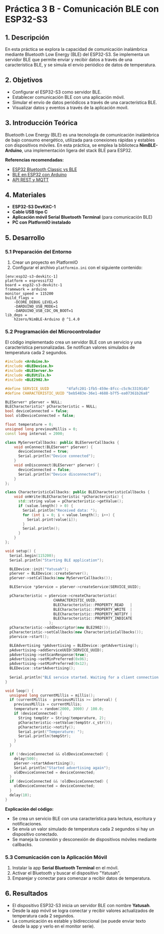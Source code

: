 # Práctica 3 B - Comunicación BLE con ESP32-S3

## 1. Descripción
En esta práctica se explora la capacidad de comunicación inalámbrica mediante Bluetooth Low Energy (BLE) del ESP32-S3. Se implementa un servidor BLE que permite enviar y recibir datos a través de una característica BLE, y se simula el envío periódico de datos de temperatura.

## 2. Objetivos
- Configurar el ESP32-S3 como servidor BLE.
- Establecer comunicación BLE con una aplicación móvil.
- Simular el envío de datos periódicos a través de una característica BLE.
- Visualizar datos y eventos a través de la aplicación movil.

## 3. Introducción Teórica
Bluetooth Low Energy (BLE) es una tecnología de comunicación inalámbrica de bajo consumo energético, utilizada para conexiones rápidas y estables con dispositivos móviles. En esta práctica, se emplea la biblioteca **NimBLE-Arduino**, una implementación ligera del stack BLE para ESP32.

**Referencias recomendadas:**
- [ESP32 Bluetooth Classic vs BLE](https://randomnerdtutorials.com/esp32-bluetooth-classic-arduino-ide/)
- [BLE en ESP32 con Arduino](https://randomnerdtutorials.com/esp32-ble-server-client/)
- [API REST y MQTT](https://aprendiendoarduino.wordpress.com/2019/10/27/api-rest/)

## 4. Materiales
- **ESP32-S3 DevKitC-1**
- **Cable USB tipo C**
- **Aplicación móvil Serial Bluetooth Terminal** (para comunicación BLE)
- **PC con PlatformIO instalado**

## 5. Desarrollo

### 5.1 Preparación del Entorno
1. Crear un proyecto en PlatformIO
2. Configurar el archivo `platformio.ini` con el siguiente contenido:

```
[env:esp32-s3-devkitc-1]
platform = espressif32
board = esp32-s3-devkitc-1
framework = arduino
monitor_speed = 115200
build_flags = 
    -DCORE_DEBUG_LEVEL=5
    -DARDUINO_USB_MODE=1
    -DARDUINO_USB_CDC_ON_BOOT=1
lib_deps =
    h2zero/NimBLE-Arduino @ ^1.4.0
```

### 5.2 Programación del Microcontrolador
El código implementado crea un servidor BLE con un servicio y una característica personalizadas. Se notifican valores simulados de temperatura cada 2 segundos.

```cpp
#include <Arduino.h>
#include <BLEDevice.h>
#include <BLEServer.h>
#include <BLEUtils.h>
#include <BLE2902.h>

#define SERVICE_UUID        "4fafc201-1fb5-459e-8fcc-c5c9c331914b"
#define CHARACTERISTIC_UUID "beb5483e-36e1-4688-b7f5-ea07361b26a8"

BLEServer* pServer = NULL;
BLECharacteristic* pCharacteristic = NULL;
bool deviceConnected = false;
bool oldDeviceConnected = false;

float temperature = 0;
unsigned long previousMillis = 0;
const long interval = 2000;

class MyServerCallbacks: public BLEServerCallbacks {
    void onConnect(BLEServer* pServer) {
      deviceConnected = true;
      Serial.println("Device connected");
    }
    void onDisconnect(BLEServer* pServer) {
      deviceConnected = false;
      Serial.println("Device disconnected");
    }
};

class CharacteristicCallbacks: public BLECharacteristicCallbacks {
    void onWrite(BLECharacteristic *pCharacteristic) {
      std::string value = pCharacteristic->getValue();
      if (value.length() > 0) {
        Serial.println("Received data: ");
        for (int i = 0; i < value.length(); i++) {
          Serial.print(value[i]);
        }
        Serial.println();
      }
    }
};

void setup() {
  Serial.begin(115200);
  Serial.println("Starting BLE application");

  BLEDevice::init("Yatusah");
  pServer = BLEDevice::createServer();
  pServer->setCallbacks(new MyServerCallbacks());

  BLEService *pService = pServer->createService(SERVICE_UUID);

  pCharacteristic = pService->createCharacteristic(
                      CHARACTERISTIC_UUID,
                      BLECharacteristic::PROPERTY_READ   |
                      BLECharacteristic::PROPERTY_WRITE  |
                      BLECharacteristic::PROPERTY_NOTIFY |
                      BLECharacteristic::PROPERTY_INDICATE
                    );
  pCharacteristic->addDescriptor(new BLE2902());
  pCharacteristic->setCallbacks(new CharacteristicCallbacks());
  pService->start();

  BLEAdvertising *pAdvertising = BLEDevice::getAdvertising();
  pAdvertising->addServiceUUID(SERVICE_UUID);
  pAdvertising->setScanResponse(true);
  pAdvertising->setMinPreferred(0x06);
  pAdvertising->setMinPreferred(0x12);
  BLEDevice::startAdvertising();
  
  Serial.println("BLE service started. Waiting for a client connection...");
}

void loop() {
  unsigned long currentMillis = millis();
  if (currentMillis - previousMillis >= interval) {
    previousMillis = currentMillis;
    temperature = random(2000, 3000) / 100.0;
    if (deviceConnected) {
      String tempStr = String(temperature, 2);
      pCharacteristic->setValue(tempStr.c_str());
      pCharacteristic->notify();
      Serial.print("Temperature: ");
      Serial.println(tempStr);
    }
  }

  if (!deviceConnected && oldDeviceConnected) {
    delay(500);
    pServer->startAdvertising();
    Serial.println("Started advertising again");
    oldDeviceConnected = deviceConnected;
  }
  if (deviceConnected && !oldDeviceConnected) {
    oldDeviceConnected = deviceConnected;
  }
  delay(10);
}
```

**Explicación del código:**
- Se crea un servicio BLE con una característica para lectura, escritura y notificaciones.
- Se envía un valor simulado de temperatura cada 2 segundos si hay un dispositivo conectado.
- Se maneja la conexión y desconexión de dispositivos móviles mediante callbacks.

### 5.3 Comunicación con la Aplicación Móvil
1. Instalar la app **Serial Bluetooth Terminal** en el móvil.
2. Activar el Bluetooth y buscar el dispositivo "Yatusah".
3. Emparejar y conectar para comenzar a recibir datos de temperatura.

## 6. Resultados
- El dispositivo ESP32-S3 inicia un servidor BLE con nombre **Yatusah**.
- Desde la app móvil se logra conectar y recibir valores actualizados de temperatura cada 2 segundos.
- La comunicación es estable y bidireccional (se puede enviar texto desde la app y verlo en el monitor serie).


